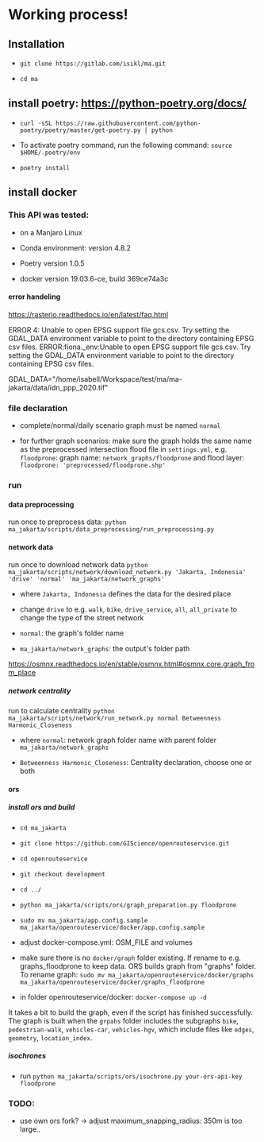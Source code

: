 # Working process!


## Installation

- `git clone https://gitlab.com/isikl/ma.git`

- `cd ma`

## install poetry: https://python-poetry.org/docs/
- `curl -sSL https://raw.githubusercontent.com/python-poetry/poetry/master/get-poetry.py | python`

- To activate poetry command, run the following command: `source $HOME/.poetry/env`

- `poetry install`


## install docker 


### This API was tested:

- on a Manjaro Linux 

- Conda environment: version 4.8.2

- Poetry version 1.0.5

- docker version 19.03.6-ce, build 369ce74a3c



#### error handeling
https://rasterio.readthedocs.io/en/latest/faq.html

ERROR 4: Unable to open EPSG support file gcs.csv.  Try setting the GDAL_DATA environment variable to point to the directory containing EPSG csv files.
ERROR:fiona._env:Unable to open EPSG support file gcs.csv.  Try setting the GDAL_DATA environment variable to point to the directory containing EPSG csv files.

GDAL_DATA="/home/isabell/Workspace/test/ma/ma-jakarta/data/idn_ppp_2020.tif" 


### file declaration
- complete/normal/daily scenario graph must be named `normal`

- for further graph scenarios: make sure the graph holds the same name as the preprocessed intersection flood file in `settings.yml`, 
e.g. `floodprone`: graph name: `network_graphs/floodprone` and flood layer: `floodprone: 'preprocessed/floodprone.shp'`


### run

#### data preprocessing
run once to preprocess data: `python ma_jakarta/scripts/data_preprocessing/run_preprocessing.py`


#### network data 
run once to download network data `python ma_jakarta/scripts/network/download_network.py 'Jakarta, Indonesia' 'drive' 'normal' 'ma_jakarta/network_graphs'`

- where `Jakarta, Indonesia`  defines the data for the desired place

- change `drive` to e.g. `walk`, `bike`, `drive_service`, `all`, `all_private` to change the type of the street network

- `normal`: the graph's folder name

- `ma_jakarta/network_graphs`: the output's folder path 

https://osmnx.readthedocs.io/en/stable/osmnx.html#osmnx.core.graph_from_place

##### network centrality

run to calculate centrality `python ma_jakarta/scripts/network/run_network.py normal Betweenness Harmonic_Closeness`

- where `normal`: network graph folder name with parent folder `ma_jakarta/network_graphs`

- `Betweenness Harmonic_Closeness`: Centrality declaration, choose one or both  


#### ors

##### install ors and build

- `cd ma_jakarta`

- `git clone https://github.com/GIScience/openrouteservice.git`

- `cd openrouteservice`

- `git checkout development`

- `cd ../`

- `python ma_jakarta/scripts/ors/graph_preparation.py floodprone`

- `sudo mv ma_jakarta/app.config.sample ma_jakarta/openrouteservice/docker/app.config.sample`

- adjust docker-compose.yml: OSM_FILE and volumes

- make sure there is no `docker/graph` folder existing. If rename to e.g. graphs_floodprone to keep data. ORS builds graph from "graphs" folder. 
To rename graph: `sudo mv ma_jakarta/openrouteservice/docker/graphs ma_jakarta/openrouteservice/docker/graphs_floodprone`

- in folder openrouteservice/docker: `docker-compose up -d`

It takes a bit to build the graph, even if the script has finished successfully. The graph is built when the `grpahs` folder includes 
the subgraphs `bike`, `pedestrian-walk`, `vehicles-car`, `vehicles-hgv`, which include files like `edges`, `geometry`, `location_index`.  

##### isochrones

- run `python ma_jakarta/scripts/ors/isochrone.py your-ors-api-key floodprone`


### TODO: 

- use own ors fork? -> adjust maximum_snapping_radius: 350m is too large..
